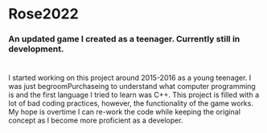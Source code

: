 # Rose2022
### An updated game I created as a teenager. Currently still in development.
#

I started working on this project around 2015-2016 as a young teenager. I was just begroomPurchaseing to understand what computer programming is and the first language I tried to learn was C++. This project is filled with a lot of bad coding practices, however, the functionality of the game works. My hope is overtime I can re-work the code while keeping the original concept as I become more proficient as a developer.
